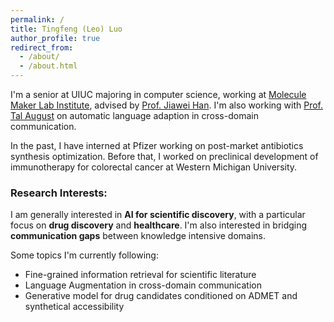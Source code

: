 ```yaml
---
permalink: /
title: Tingfeng (Leo) Luo
author_profile: true
redirect_from: 
  - /about/
  - /about.html
---
```



I'm a senior at UIUC majoring in computer science, working at [Molecule Maker Lab Institute](https://moleculemaker.org/), advised by [Prof. Jiawei Han](https://hanj.cs.illinois.edu/). I'm also working with [Prof. Tal August](https://talaugust.github.io/) on automatic language adaption in cross-domain communication. 

In the past, I have interned at Pfizer working on post-market antibiotics synthesis optimization. Before that, I worked on preclinical development of immunotherapy for colorectal cancer at Western Michigan University.

### Research Interests: 
I am generally interested in **AI for scientific discovery**, with a particular focus on **drug discovery** and **healthcare**. I'm also interested in bridging **communication gaps** between knowledge intensive domains. 

Some topics I'm currently following: 
  * Fine-grained information retrieval for scientific literature 
  * Language Augmentation in cross-domain communication
  * Generative model for drug candidates conditioned on ADMET and synthetical accessibility


